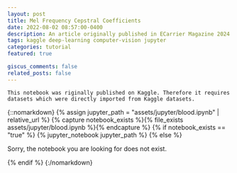 ```yaml
---
layout: post
title: Mel Frequency Cepstral Coefficients
date: 2022-08-02 08:57:00-0400
description: An article originally published in ECarrier Magazine 2024 April Issue
tags: kaggle deep-learning computer-vision jupyter
categories: tutorial
featured: true

giscus_comments: false
related_posts: false
---
```


`This notebook was riginally published on Kaggle. Therefore it requires datasets which were directly imported from Kaggle datasets.`


{::nomarkdown}
{% assign jupyter_path = "assets/jupyter/blood.ipynb" | relative_url %}
{% capture notebook_exists %}{% file_exists assets/jupyter/blood.ipynb %}{% endcapture %}
{% if notebook_exists == "true" %}
{% jupyter_notebook jupyter_path %}
{% else %}

<p>Sorry, the notebook you are looking for does not exist.</p>
{% endif %}
{:/nomarkdown}
